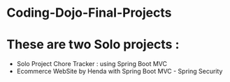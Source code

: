 # Coding-Dojo-Final-Projects
# These are two Solo projects  :
  - Solo Project Chore Tracker : using Spring Boot MVC
  - Ecommerce WebSite by Henda with Spring Boot MVC - Spring Security
